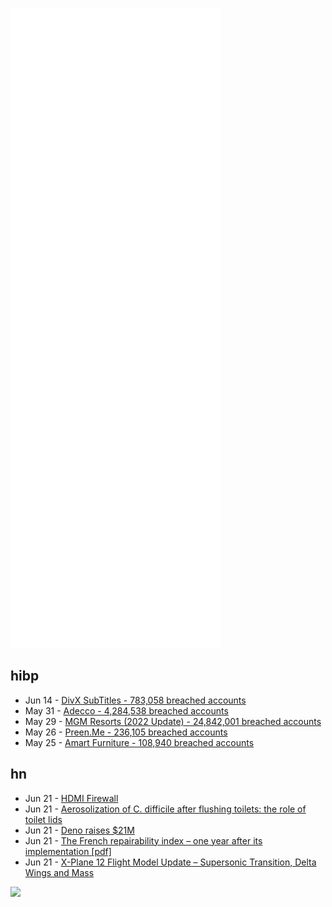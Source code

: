 ![Metrics](https://raw.githubusercontent.com/phixion/phixion/master/metrics.svg)

## hibp

<!--
for https://github.com/phixion/phixion/blob/main/.github/workflows/feeds.yml
-->
<!--START_SECTION:haveibeenpwnd-->
- Jun 14 - [DivX SubTitles - 783,058 breached accounts](https://haveibeenpwned.com/PwnedWebsites#DivXSubTitles)
- May 31 - [Adecco - 4,284,538 breached accounts](https://haveibeenpwned.com/PwnedWebsites#Adecco)
- May 29 - [MGM Resorts (2022 Update) - 24,842,001 breached accounts](https://haveibeenpwned.com/PwnedWebsites#MGM2022Update)
- May 26 - [Preen.Me - 236,105 breached accounts](https://haveibeenpwned.com/PwnedWebsites#PreenMe)
- May 25 - [Amart Furniture - 108,940 breached accounts](https://haveibeenpwned.com/PwnedWebsites#AmartFurniture)
<!--END_SECTION:haveibeenpwnd-->

## hn

<!--
for https://github.com/phixion/phixion/blob/main/.github/workflows/feeds.yml
-->
<!--START_SECTION:hn-->
- Jun 21 - [HDMI Firewall](https://git.cuvoodoo.info/kingkevin/board/src/branch/hdmi_firewall/README.md)
- Jun 21 - [Aerosolization of C. difficile after flushing toilets: the role of toilet lids](https://www.journalofhospitalinfection.com/article/S0195-6701(11)00339-2/fulltext)
- Jun 21 - [Deno raises $21M](https://deno.com/blog/series-a)
- Jun 21 - [The French repairability index – one year after its implementation [pdf]](https://www.halteobsolescence.org/wp-content/uploads/2022/02/Rapport-indice-de-reparabilite.pdf)
- Jun 21 - [X-Plane 12 Flight Model Update – Supersonic Transition, Delta Wings and Mass](https://developer.x-plane.com/2022/02/x-plane-12-flight-model-update-supersonic-transition-delta-wings-and-mass-properties/)
<!--END_SECTION:hn-->

<!--
for https://yhype.me
-->
![](https://hit.yhype.me/github/profile?user_id=13013670)
